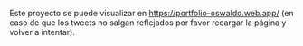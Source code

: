 Este proyecto se puede visualizar en https://portfolio-oswaldo.web.app/ (en caso de que los tweets no salgan reflejados por favor recargar la página y volver a intentar).
